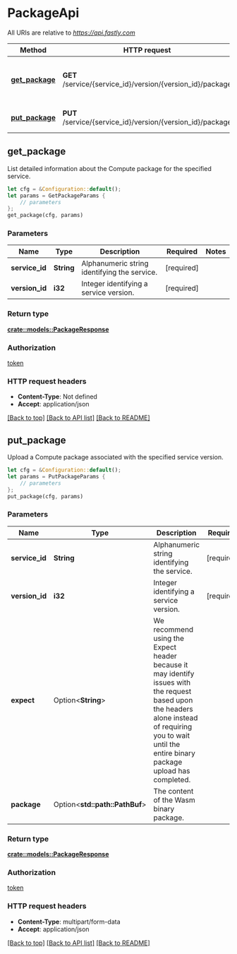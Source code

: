 # PackageApi

All URIs are relative to *https://api.fastly.com*

Method | HTTP request | Description
------------- | ------------- | -------------
[**get_package**](PackageApi.md#get_package) | **GET** /service/{service_id}/version/{version_id}/package | Get details of the service's Compute package.
[**put_package**](PackageApi.md#put_package) | **PUT** /service/{service_id}/version/{version_id}/package | Upload a Compute package.



## get_package

List detailed information about the Compute package for the specified service.

```rust
let cfg = &Configuration::default();
let params = GetPackageParams {
    // parameters
};
get_package(cfg, params)
```

### Parameters


Name | Type | Description  | Required | Notes
------------- | ------------- | ------------- | ------------- | -------------
**service_id** | **String** | Alphanumeric string identifying the service. | [required] |
**version_id** | **i32** | Integer identifying a service version. | [required] |

### Return type

[**crate::models::PackageResponse**](PackageResponse.md)

### Authorization

[token](../README.md#token)

### HTTP request headers

- **Content-Type**: Not defined
- **Accept**: application/json

[[Back to top]](#) [[Back to API list]](../README.md#documentation-for-api-endpoints) [[Back to README]](../README.md)


## put_package

Upload a Compute package associated with the specified service version.

```rust
let cfg = &Configuration::default();
let params = PutPackageParams {
    // parameters
};
put_package(cfg, params)
```

### Parameters


Name | Type | Description  | Required | Notes
------------- | ------------- | ------------- | ------------- | -------------
**service_id** | **String** | Alphanumeric string identifying the service. | [required] |
**version_id** | **i32** | Integer identifying a service version. | [required] |
**expect** | Option\<**String**> | We recommend using the Expect header because it may identify issues with the request based upon the headers alone instead of requiring you to wait until the entire binary package upload has completed. |  |
**package** | Option\<**std::path::PathBuf**> | The content of the Wasm binary package. |  |

### Return type

[**crate::models::PackageResponse**](PackageResponse.md)

### Authorization

[token](../README.md#token)

### HTTP request headers

- **Content-Type**: multipart/form-data
- **Accept**: application/json

[[Back to top]](#) [[Back to API list]](../README.md#documentation-for-api-endpoints) [[Back to README]](../README.md)

